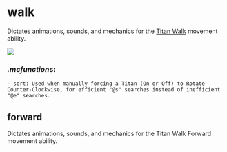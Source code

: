 # walk
Dictates animations, sounds, and mechanics for the [Titan Walk](https://www.youtube.com/watch?v=VzOxGbd116o) movement ability.

![](https://media.giphy.com/media/26FfhLJnsv2rLYiRO/giphy.gif)

### *.mcfunction*s:
    - sort: Used when manually forcing a Titan (On or Off) to Rotate Counter-Clockwise, for efficient "@s" searches instead of inefficient "@e" searches.

## forward
Dictates animations, sounds, and mechanics for the Titan Walk Forward movement ability.

